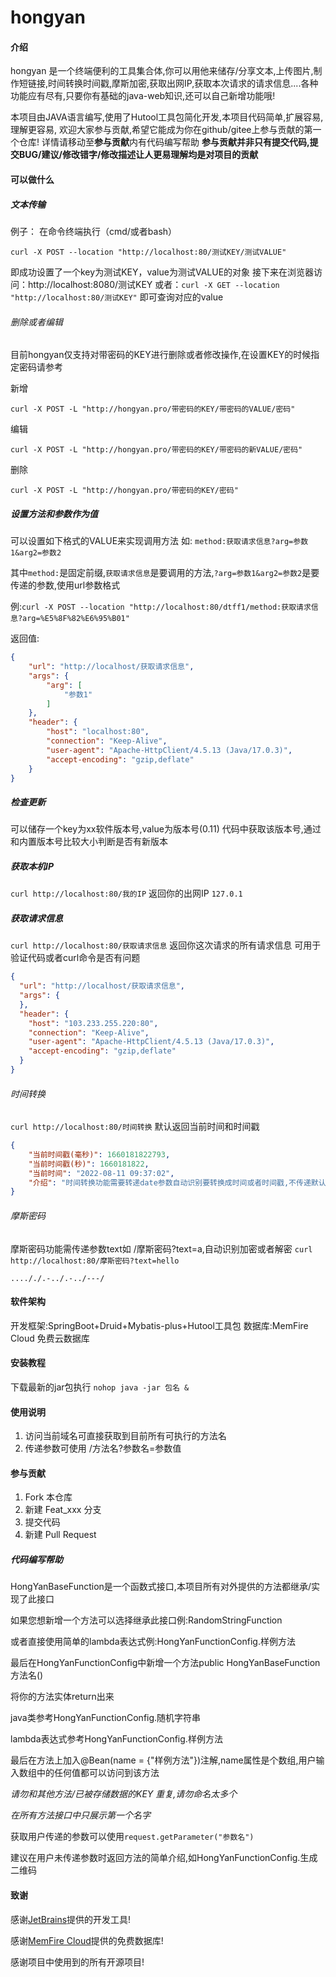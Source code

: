 # hongyan

#### 介绍

hongyan 是一个终端便利的工具集合体,你可以用他来储存/分享文本,上传图片,制作短链接,时间转换时间戳,摩斯加密,获取出网IP,获取本次请求的请求信息....各种功能应有尽有,只要你有基础的java-web知识,还可以自己新增功能哦!

本项目由JAVA语言编写,使用了Hutool工具包简化开发,本项目代码简单,扩展容易,理解更容易,
欢迎大家参与贡献,希望它能成为你在github/gitee上参与贡献的第一个仓库!
详情请移动至**参与贡献**内有代码编写帮助
**参与贡献并非只有提交代码,提交BUG/建议/修改错字/修改描述让人更易理解均是对项目的贡献**

#### 可以做什么
##### 文本传输

例子：
在命令终端执行（cmd/或者bash）

``` curl 
curl -X POST --location "http://localhost:80/测试KEY/测试VALUE"
```

即成功设置了一个key为测试KEY，value为测试VALUE的对象
接下来在浏览器访问：http://localhost:8080/测试KEY
或者：`curl -X GET --location "http://localhost:80/测试KEY"`
即可查询对应的value
###### 删除或者编辑
目前hongyan仅支持对带密码的KEY进行删除或者修改操作,在设置KEY的时候指定密码请参考

新增
```curl
curl -X POST -L "http://hongyan.pro/带密码的KEY/带密码的VALUE/密码"
```
编辑
```curl
curl -X POST -L "http://hongyan.pro/带密码的KEY/带密码的新VALUE/密码"
```
删除
```curl
curl -X POST -L "http://hongyan.pro/带密码的KEY/密码"
```
##### 设置方法和参数作为值
可以设置如下格式的VALUE来实现调用方法
如: `method:获取请求信息?arg=参数1&arg2=参数2`

其中`method:`是固定前缀,`获取请求信息`是要调用的方法,`?arg=参数1&arg2=参数2`是要传递的参数,使用url参数格式

例:`curl -X POST --location "http://localhost:80/dtff1/method:获取请求信息?arg=%E5%8F%82%E6%95%B01"`

返回值:
```json
{
    "url": "http://localhost/获取请求信息",
    "args": {
        "arg": [
            "参数1"
        ]
    },
    "header": {
        "host": "localhost:80",
        "connection": "Keep-Alive",
        "user-agent": "Apache-HttpClient/4.5.13 (Java/17.0.3)",
        "accept-encoding": "gzip,deflate"
    }
}
```
##### 检查更新

可以储存一个key为xx软件版本号,value为版本号(0.11)
代码中获取该版本号,通过和内置版本号比较大小判断是否有新版本

##### 获取本机IP

`curl http://localhost:80/我的IP`
返回你的出网IP
`127.0.1`
##### 获取请求信息
`curl http://localhost:80/获取请求信息`
返回你这次请求的所有请求信息 可用于验证代码或者curl命令是否有问题
```json
{
  "url": "http://localhost/获取请求信息",
  "args": {
  },
  "header": {
    "host": "103.233.255.220:80",
    "connection": "Keep-Alive",
    "user-agent": "Apache-HttpClient/4.5.13 (Java/17.0.3)",
    "accept-encoding": "gzip,deflate"
  }
}
```
###### 时间转换
`curl http://localhost:80/时间转换`
默认返回当前时间和时间戳
```json
{
    "当前时间戳(毫秒)": 1660181822793,
    "当前时间戳(秒)": 1660181822,
    "当前时间": "2022-08-11 09:37:02",
    "介绍": "时间转换功能需要转递date参数自动识别要转换成时间或者时间戳,不传递默认返回当前时间"
}
```
###### 摩斯密码
摩斯密码功能需传递参数text如 /摩斯密码?text=a,自动识别加密或者解密
`curl http://localhost:80/摩斯密码?text=hello`

`...././.-../.-../---/`
#### 软件架构
开发框架:SpringBoot+Druid+Mybatis-plus+Hutool工具包
数据库:MemFire Cloud 免费云数据库

#### 安装教程
下载最新的jar包执行 `nohop java -jar 包名 &`
#### 使用说明

1. 访问当前域名可直接获取到目前所有可执行的方法名
2. 传递参数可使用 /方法名?参数名=参数值

#### 参与贡献
1. Fork 本仓库
2. 新建 Feat_xxx 分支
3. 提交代码
4. 新建 Pull Request
##### 代码编写帮助
HongYanBaseFunction是一个函数式接口,本项目所有对外提供的方法都继承/实现了此接口

如果您想新增一个方法可以选择继承此接口例:RandomStringFunction

或者直接使用简单的lambda表达式例:HongYanFunctionConfig.样例方法

最后在HongYanFunctionConfig中新增一个方法public HongYanBaseFunction 方法名()

将你的方法实体return出来

java类参考HongYanFunctionConfig.随机字符串

lambda表达式参考HongYanFunctionConfig.样例方法

最后在方法上加入@Bean(name = {"样例方法"})注解,name属性是个数组,用户输入数组中的任何值都可以访问到该方法

*请勿和其他方法/已被存储数据的KEY 重复,请勿命名太多个*

*在所有方法接口中只展示第一个名字*

获取用户传递的参数可以使用`request.getParameter("参数名")`

建议在用户未传递参数时返回方法的简单介绍,如HongYanFunctionConfig.生成二维码

#### 致谢
感谢[JetBrains](https://www.jetbrains.com/zh-cn/)提供的开发工具!

感谢[MemFire Cloud](https://cloud.memfiredb.com/auth/login?from=fZA8As)提供的免费数据库!

感谢项目中使用到的所有开源项目!
